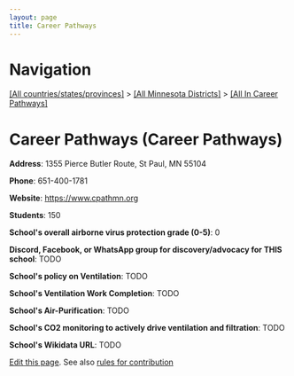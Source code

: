 ```yaml
---
layout: page
title: Career Pathways
---
```

# Navigation

[[All countries/states/provinces]](../../..) > [[All Minnesota Districts]](../..) > [[All In Career Pathways]](..)

# Career Pathways (Career Pathways)

**Address**: 1355 Pierce Butler Route, St Paul, MN 55104

**Phone**: 651-400-1781

**Website**: <https://www.cpathmn.org>

**Students**: 150

**School's overall airborne virus protection grade (0-5)**: 0

**Discord, Facebook, or WhatsApp group for discovery/advocacy for THIS school**: TODO

**School's policy on Ventilation**: TODO

**School's Ventilation Work Completion**: TODO

**School's Air-Purification**: TODO

**School's CO2 monitoring to actively drive ventilation and filtration**: TODO

**School's Wikidata URL**: TODO


[Edit this page](https://github.com/ventilate-schools/MN/edit/main/./Career_Pathways/Career_Pathways.md). See also [rules for contribution](../../../contribution-rules/)